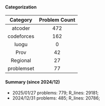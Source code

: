 #### Categorization
| Category      | Problem Count |
|:-----------:|:--------:|
|atcoder | 472|
|codeforces | 162|
|luogu | 0|
|Prov | 42|
|Regional | 27|
|problemset | 77|


#### Summary (since 2024/12)
- 2025/01/27   problems: 779;   R_lines: 29181;
- 2024/12/31   problems: 485;   R_lines: 20786;